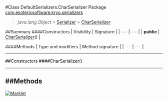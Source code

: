 #Class DefaultSerializers.CharSerializer
Package [com.esotericsoftware.kryo.serializers](README.md)<br>

> *java.lang.Object* > [Serializer](../Serializer.md) > [CharSerializer](CharSerializer.md)






##Summary
####Constructors
| Visibility | Signature |
| --- | --- |
| **public** | [CharSerializer](#charserializer)() |

####Methods
| Type and modifiers | Method signature |
| --- | --- |

---


##Constructors
####CharSerializer()
> 


---


##Methods
---

[![Marklet](https://img.shields.io/badge/Generated%20by-Marklet-green.svg)](https://github.com/Faylixe/marklet)